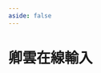 ```yaml
---
aside: false
---
```

<script setup>
import IME from '@/ime/FetchInput.vue'
</script>

# 卿雲在線輸入

<IME mabiaoUrl="/mb-joy.txt" />
